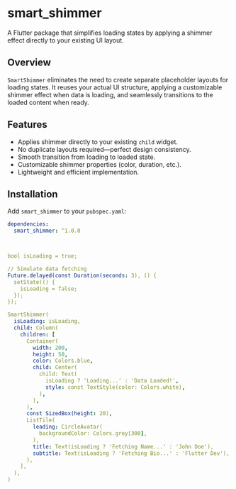 # smart_shimmer

A Flutter package that simplifies loading states by applying a shimmer effect directly to your
existing UI layout.

## Overview

`SmartShimmer` eliminates the need to create separate placeholder layouts for loading states. It
reuses your actual UI structure, applying a customizable shimmer effect when data is loading, and
seamlessly transitions to the loaded content when ready.

## Features

- Applies shimmer directly to your existing `child` widget.
- No duplicate layouts required—perfect design consistency.
- Smooth transition from loading to loaded state.
- Customizable shimmer properties (color, duration, etc.).
- Lightweight and efficient implementation.

## Installation

Add `smart_shimmer` to your `pubspec.yaml`:

```yaml
dependencies:
  smart_shimmer: ^1.0.0



bool isLoading = true;

// Simulate data fetching
Future.delayed(const Duration(seconds: 3), () {
  setState(() {
    isLoading = false;
  });
});

SmartShimmer(
  isLoading: isLoading,
  child: Column(
    children: [
      Container(
        width: 200,
        height: 50,
        color: Colors.blue,
        child: Center(
          child: Text(
            isLoading ? 'Loading...' : 'Data Loaded!',
            style: const TextStyle(color: Colors.white),
          ),
        ),
      ),
      const SizedBox(height: 20),
      ListTile(
        leading: CircleAvatar(
          backgroundColor: Colors.grey[300],
        ),
        title: Text(isLoading ? 'Fetching Name...' : 'John Doe'),
        subtitle: Text(isLoading ? 'Fetching Bio...' : 'Flutter Dev'),
      ),
    ],
  ),
)